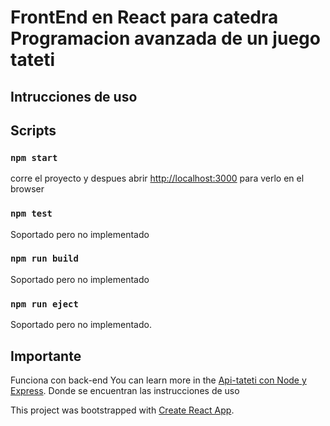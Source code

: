 # FrontEnd en React para catedra Programacion avanzada de un juego tateti

## Intrucciones de uso 


##  Scripts

### `npm start`

corre el proyecto y despues abrir [http://localhost:3000](http://localhost:3000) para verlo en el browser

### `npm test`

Soportado pero no implementado

### `npm run build`
Soportado pero no implementado 

### `npm run eject`
Soportado pero no implementado.

## Importante

Funciona con back-end 
You can learn more in the [Api-tateti con Node y Express](https://github.com/josuecortez/ApiTateti.git).
Donde se encuentran las instrucciones de uso


This project was bootstrapped with [Create React App](https://github.com/facebook/create-react-app).

